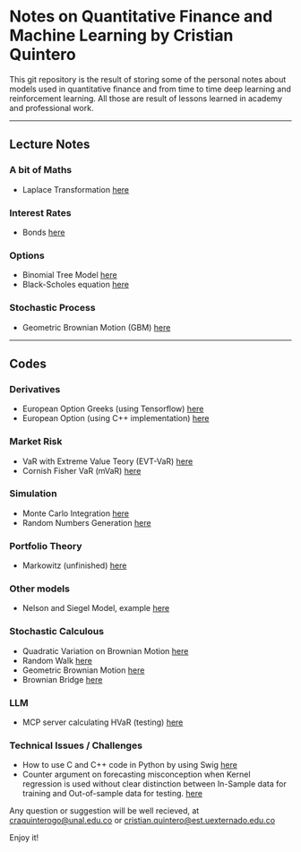 # Notes on Quantitative Finance and Machine Learning by Cristian Quintero

This git repository is the result of storing some of the personal notes about models used in quantitative finance and from time to time deep learning and reinforcement learning. All those are result of lessons learned in academy and professional work.

---
## Lecture Notes
### A bit of Maths
- Laplace Transformation [here](https://github.com/craquinterogo/quantitative_finance/blob/master/LectureNotes/ABitOfMathematics/00_03_LaplaceTransformation.pdf)

### Interest Rates
- Bonds [here](https://github.com/craquinterogo/quantitative_finance/blob/master/LectureNotes/Interest%20Rates/01_01_Bonds.pdf)

### Options
- Binomial Tree Model [here](https://github.com/craquinterogo/quantitative_finance/blob/master/LectureNotes/Options/02_03_BinomialTree.pdf)
- Black-Scholes equation [here](https://github.com/craquinterogo/quantitative_finance/blob/master/LectureNotes/Options/03_04_Black_scholes_equation.pdf)

### Stochastic Process
- Geometric Brownian Motion (GBM) [here](https://github.com/craquinterogo/quantitative_finance/blob/master/LectureNotes/StochasticProcess/02_01_GeometricBrownianMotion.pdf)

---

## Codes
### Derivatives
- European Option Greeks (using Tensorflow) [here](https://github.com/craquinterogo/quantitative_finance/blob/master/Derivatives/European%20Option%20Greeks.ipynb)
- European Option (using C++ implementation) [here](https://github.com/craquinterogo/quantitative_finance/blob/master/Derivatives/OptionsFromCpp.ipynb)

### Market Risk
- VaR with Extreme Value Teory (EVT-VaR) [here](https://github.com/craquinterogo/quantitative_finance/blob/master/Risk/Market/VaR/EVT_ExtremeValueTheory.ipynb)
- Cornish Fisher VaR (mVaR) [here](https://github.com/craquinterogo/quantitative_finance/blob/master/Risk/Market/VaR/Modified_CornishFisher.ipynb)

### Simulation
- Monte Carlo Integration [here](https://github.com/craquinterogo/quantitative_finance/blob/master/Simulation/Monte_Carlo/Monte%20Carlo.ipynb)
- Random Numbers Generation [here](https://github.com/craquinterogo/quantitative_finance/blob/master/Simulation/Monte_Carlo/ProbabilityDistRandomNumbersGenerator.ipynb)

### Portfolio Theory
- Markowitz (unfinished) [here](https://github.com/craquinterogo/quantitative_finance/blob/master/PortfolioTheory/Markowitz.ipynb)

### Other models
- Nelson and Siegel Model, example [here](https://github.com/craquinterogo/quantitative_finance/blob/master/InterestRate/ZeroCoupon/Nelson_and_Siegel.ipynb)

### Stochastic Calculous
- Quadratic Variation on Brownian Motion [here](https://github.com/craquinterogo/quantitative_finance/blob/master/Stochastic/01_fundamentals/01_quadratic_variation_BM.ipynb)
- Random Walk [here](https://github.com/craquinterogo/quantitative_finance/blob/master/Stochastic/01_random_walk.ipynb)
- Geometric Brownian Motion [here](https://github.com/craquinterogo/quantitative_finance/blob/master/Stochastic/03_GeometricBrownianMotion.ipynb)
- Brownian Bridge [here](https://github.com/craquinterogo/quantitative_finance/blob/master/Stochastic/04_BrownianBridge.ipynb)

### LLM
- MCP server calculating HVaR (testing) [here](https://github.com/craquinterogo/quantitative_finance/tree/mcp-server-test/LLM/mcp-server)

### Technical Issues / Challenges
- How to use C and C++ code in Python by using Swig [here](https://github.com/craquinterogo/quantitative_finance/blob/master/Technical_issues/Swig/Swig%20C%20and%20Python.ipynb)
- Counter argument on forecasting misconception when Kernel regression is used without clear distinction between In-Sample data for training and Out-of-sample data for testing. [here](https://github.com/craquinterogo/quantitative_finance/blob/master/Technical_issues/ForecastingMisconceptions/AbdelkarimCase.ipynb)

Any question or suggestion will be well recieved, at craquinterogo@unal.edu.co or cristian.quintero@est.uexternado.edu.co

Enjoy it!
